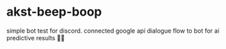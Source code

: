 # akst-beep-boop

simple bot test for discord. 
connected google api dialogue flow to bot for ai predictive results 🤷‍♂️
